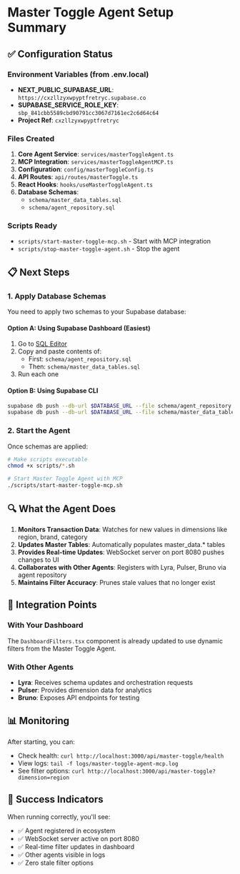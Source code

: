 # Master Toggle Agent Setup Summary

## ✅ Configuration Status

### Environment Variables (from .env.local)
- **NEXT_PUBLIC_SUPABASE_URL**: `https://cxzllzyxwpyptfretryc.supabase.co`
- **SUPABASE_SERVICE_ROLE_KEY**: `sbp_841cbb5589cbd90791cc3067d7161ec2c6d64c64`
- **Project Ref**: `cxzllzyxwpyptfretryc`

### Files Created
1. **Core Agent Service**: `services/masterToggleAgent.ts`
2. **MCP Integration**: `services/masterToggleAgentMCP.ts`
3. **Configuration**: `config/masterToggleConfig.ts`
4. **API Routes**: `api/routes/masterToggle.ts`
5. **React Hooks**: `hooks/useMasterToggleAgent.ts`
6. **Database Schemas**:
   - `schema/master_data_tables.sql`
   - `schema/agent_repository.sql`

### Scripts Ready
- `scripts/start-master-toggle-mcp.sh` - Start with MCP integration
- `scripts/stop-master-toggle-agent.sh` - Stop the agent

## 📋 Next Steps

### 1. Apply Database Schemas

You need to apply two schemas to your Supabase database:

#### Option A: Using Supabase Dashboard (Easiest)
1. Go to [SQL Editor](https://supabase.com/dashboard/project/cxzllzyxwpyptfretryc/sql/new)
2. Copy and paste contents of:
   - First: `schema/agent_repository.sql`
   - Then: `schema/master_data_tables.sql`
3. Run each one

#### Option B: Using Supabase CLI
```bash
supabase db push --db-url $DATABASE_URL --file schema/agent_repository.sql
supabase db push --db-url $DATABASE_URL --file schema/master_data_tables.sql
```

### 2. Start the Agent

Once schemas are applied:

```bash
# Make scripts executable
chmod +x scripts/*.sh

# Start Master Toggle Agent with MCP
./scripts/start-master-toggle-mcp.sh
```

## 🔍 What the Agent Does

1. **Monitors Transaction Data**: Watches for new values in dimensions like region, brand, category
2. **Updates Master Tables**: Automatically populates master_data.* tables
3. **Provides Real-time Updates**: WebSocket server on port 8080 pushes changes to UI
4. **Collaborates with Other Agents**: Registers with Lyra, Pulser, Bruno via agent repository
5. **Maintains Filter Accuracy**: Prunes stale values that no longer exist

## 🚀 Integration Points

### With Your Dashboard
The `DashboardFilters.tsx` component is already updated to use dynamic filters from the Master Toggle Agent.

### With Other Agents
- **Lyra**: Receives schema updates and orchestration requests
- **Pulser**: Provides dimension data for analytics
- **Bruno**: Exposes API endpoints for testing

## 📊 Monitoring

After starting, you can:
- Check health: `curl http://localhost:3000/api/master-toggle/health`
- View logs: `tail -f logs/master-toggle-agent-mcp.log`
- See filter options: `curl http://localhost:3000/api/master-toggle?dimension=region`

## 🎯 Success Indicators

When running correctly, you'll see:
- ✅ Agent registered in ecosystem
- ✅ WebSocket server active on port 8080
- ✅ Real-time filter updates in dashboard
- ✅ Other agents visible in logs
- ✅ Zero stale filter options